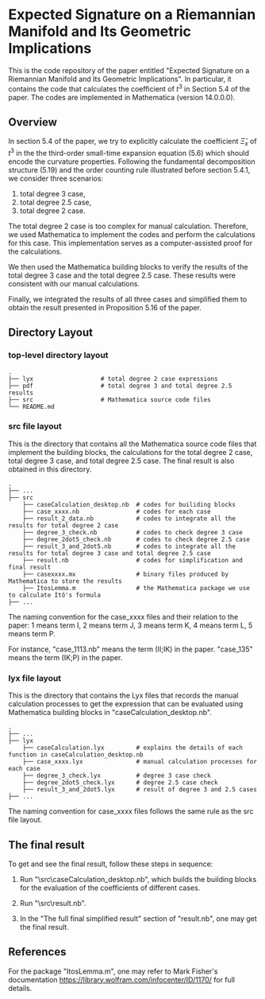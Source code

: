 # Expected Signature on a Riemannian Manifold and Its Geometric Implications
This is the code repository of the paper entitled "Expected Signature on a Riemannian Manifold and Its Geometric Implications". In particular, it contains the code that calculates the coefficient of $t^3$ in Section 5.4 of the paper. The codes are implemented in Mathematica (version 14.0.0.0).

## Overview
In section 5.4 of the paper, we try to explicitly calculate the coefficient $\hat{\Xi}_x$ of $t^3$ in the the third-order small-time expansion equation (5.6) which should encode the curvature properties. Following the fundamental decomposition structure (5.19) and the order counting rule illustrated before section 5.4.1, we consider three scenarios: 
1. total degree 3 case,
2. total degree 2.5 case,  
3. total degree 2 case. 

The total degree 2 case is too complex for manual calculation. Therefore, we used Mathematica to implement the codes and perform the calculations for this case. This implementation serves as a computer-assisted proof for the calculations.

We then used the Mathematica building blocks to verify the results of the total degree 3 case and the total degree 2.5 case. These results were consistent with our manual calculations.
    
Finally, we integrated the results of all three cases and simplified them to obtain the result presented in Proposition 5.16 of the paper.

## Directory Layout
### top-level directory layout
    .
    ├── lyx                   # total degree 2 case expressions
    ├── pdf                   # total degree 3 and total degree 2.5 results
    ├── src                   # Mathematica source code files
    └── README.md

### src file layout
This is the directory that contains all the Mathematica source code files that implement the building blocks, the calculations for the total degree 2 case, total degree 3 case, and total degree 2.5 case. The final result is also obtained in this directory. 

    .
    ├── ...
    ├── src 
        ├── caseCalculation_desktop.nb  # codes for builiding blocks
        ├── case_xxxx.nb                # codes for each case
        ├── result_2_data.nb            # codes to integrate all the results for total degree 2 case
        ├── degree_3_check.nb           # codes to check degree 3 case
        ├── degree_2dot5_check.nb       # codes to check degree 2.5 case
        ├── result_3_and_2dot5.nb       # codes to integrate all the results for total degree 3 case and total degree 2.5 case
        ├── result.nb                   # codes for simplification and final result
        ├── casexxxx.mx                 # binary files produced by Mathematica to store the results
        ├── ItosLemma.m                 # the Mathematica package we use to calculate Itô's formula
    ├── ...
The naming convention for the case_xxxx files and their relation to the paper: 1 means term I, 2 means term J, 3 means term K, 4 means term L, 5 means term P. 

For instance, "case_1113.nb" means the term (II;IK) in the paper. "case_135" means the term (IK;P) in the paper.

### lyx file layout
This is the directory that contains the Lyx files that records the manual calculation processes to get the expression that can be evaluated using Mathematica building blocks in "caseCalculation_desktop.nb".

    .
    ├── ...
    ├── lyx 
        ├── caseCalculation.lyx         # explains the details of each function in caseCalculation_desktop.nb
        ├── case_xxxx.lyx               # manual calculation processes for each case
        ├── degree_3_check.lyx          # degree 3 case check
        ├── degree_2dot5_check.lyx      # degree 2.5 case check
        ├── result_3_and_2dot5.lyx      # result of degree 3 and 2.5 cases
    ├── ...

The naming convention for case_xxxx files follows the same rule as the src file layout.

## The final result
To get and see the final result, follow these steps in sequence:

1. Run "\src\caseCalculation_desktop.nb", which builds the building blocks for the evaluation of the coefficients of different cases.

2. Run "\src\result.nb".

3. In the "The full final simplified result" section of "result.nb", one may get the final result.

## References
For the package "ItosLemma.m", one may refer to Mark Fisher's documentation https://library.wolfram.com/infocenter/ID/1170/ for full details.